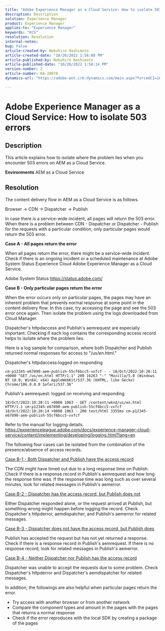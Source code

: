```yaml
---
title: "Adobe Experience Manager as a Cloud Service: How to isolate 503 errors"
description: Description
solution: Experience Manager
product: Experience Manager
applies-to: "Experience Manager"
keywords: "KCS"
resolution: Resolution
internal-notes: 
bug: False
article-created-by: Nobuhiro Hashimoto
article-created-date: "10/26/2022 1:56:08 PM"
article-published-by: Nobuhiro Hashimoto
article-published-date: "10/26/2022 1:58:14 PM"
version-number: 2
article-number: KA-20878
dynamics-url: "https://adobe-ent.crm.dynamics.com/main.aspx?forceUCI=1&pagetype=entityrecord&etn=knowledgearticle&id=705a2aeb-3555-ed11-bba2-6045bd006b4b"

---
```

# Adobe Experience Manager as a Cloud Service: How to isolate 503 errors

## Description


This article explains how to isolate where the problem lies when you encounter 503 errors on AEM as a Cloud Service.

<b>Environments</b>
 AEM as a Cloud Service


## Resolution


The content delivery flow in AEM as a Cloud Service is as follows.

Browser -&gt; CDN -&gt; Dispatcher -&gt; Publish

In case there is a service-wide incident, all pages will return the 503 error. When there is a problem between CDN - Dispatcher or Dispatcher - Publish for the requests with a particular condition, only particular pages would return the 503 error.



<b>Case A - All pages return the error</b>

When all pages return the error, there might be a service-wide incident. Check if there is an ongoing incident or a scheduled maintenance at Adobe System Status  Experience Cloud  Adobe Experience Manager as a Cloud Service.

Adobe System Status
 https://status.adobe.com/



<b>Case B - Only particular pages return the error</b>

When the error occurs only on particular pages, the pages may have an inherent problem that prevents normal response at some point in the content delivery flow. In this case, try accessing the page and see the 503 error once again. Then isolate the problem using the logs downloaded from Cloud Manager.

Dispatcher's httpdaccess and Publish's aemrequest are especially important. Checking if each log contains the corresponding access record helps to isolate where the problem lies.

Here is a log sample for comparison, where both Dispatcher and Publish returned normal responses for access to "/us/en.html."

Dispatcher's httpdaccess:logged on responding


```
cm-p12345-e67890-aem-publish-55cf6bcc5-vxfcf - - 18/Oct/2022:10:20:11 +0000 "GET /us/en.html HTTP/1.1" 200 16263 "-" "Mozilla/5.0 (Windows NT 10.0; Win64; x64) AppleWebKit/537.36 (KHTML, like Gecko) Chrome/106.0.0.0 Safari/537.36"
```




Publish's aemrequest: logged on receiving and responding


```
18/Oct/2022:10:20:11 +0000 1063 - GET /content/wknd/us/en.html HTTP/1.1 cm-p12345-e67890-aem-publish-55cf6bcc5-vxfcf
18/Oct/2022:10:20:14 +0000 1063 - 200 text/html 3355ms cm-p12345-e67890-aem-publish-55cf6bcc5-vxfcf
```




Refer to the manual for logging details.
 https://experienceleague.adobe.com/docs/experience-manager-cloud-service/content/implementing/developing/logging.html?lang=en



The following four cases can be isolated from the combination of the presence/absence of access records.

<u>Case B-1 - Both Dispatcher and Publish have the access record</u>

The CDN might have timed out due to a long response time on Publish. Check if there is a response record in Publish's aemrequest and how long the response time was. If the response time was long such as over several minutes, look for related messages in Publish's aemerror.

<u>Case B-2 - Dispatcher has the access record, but Publish does not</u>

Either Dispatcher responded alone, or the request arrived at Publish, but something wrong might happen before logging the record. Check Dispatcher's httpderror, aemdispatcher, and Publish's aemerror for related messages.

<u>Case B-3 - Dispatcher does not have the access record, but Publish does</u>

Publish has accepted the request but has not yet returned a response. Check if there is a response record in Publish's aemrequest. If there is no response record, look for related messages in Publish's aemerror.

<u>Case B-4 - Neither Dispatcher nor Publish has the access record</u>

Dispatcher was unable to accept the requests due to some problem. Check Dispatcher's httpderror and Dispatcher's aemdispatcher for related messages.



In addition, the followings are also helpful when particular pages return the error.

- Try access with another browser or from another network
- Compare the component types and amount in the pages with the pages that returns a normal response
- Check if the error reproduces with the local SDK by creating a package of the pages

    

